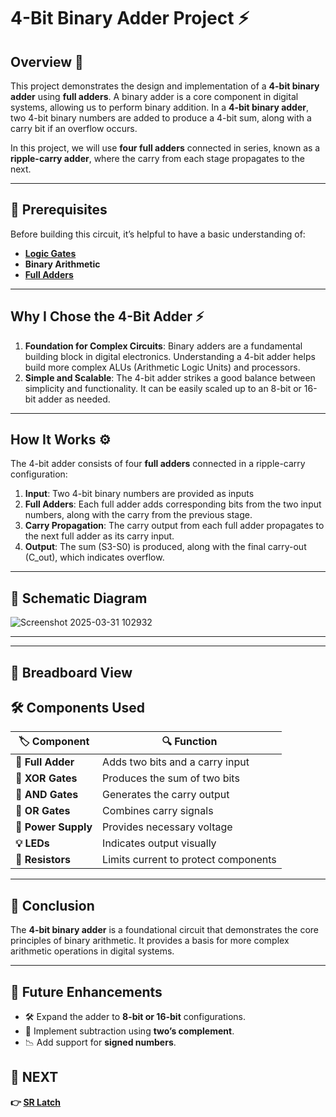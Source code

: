 # 4-Bit Binary Adder Project ⚡

## Overview 🚀
This project demonstrates the design and implementation of a **4-bit binary adder** using **full adders**. A binary adder is a core component in digital systems, allowing us to perform binary addition. In a **4-bit binary adder**, two 4-bit binary numbers are added to produce a 4-bit sum, along with a carry bit if an overflow occurs.

In this project, we will use **four full adders** connected in series, known as a **ripple-carry adder**, where the carry from each stage propagates to the next.

---

## 📌 Prerequisites
Before building this circuit, it’s helpful to have a basic understanding of:
- **[Logic Gates](../../Digital_Circuit/Logic_Gates)**
- **Binary Arithmetic**
- **[Full Adders](../../Digital_Circuit/Combinational_Circuit/+_-)**



---

## Why I Chose the 4-Bit Adder ⚡
1. **Foundation for Complex Circuits**: Binary adders are a fundamental building block in digital electronics. Understanding a 4-bit adder helps build more complex ALUs (Arithmetic Logic Units) and processors.
2. **Simple and Scalable**: The 4-bit adder strikes a good balance between simplicity and functionality. It can be easily scaled up to an 8-bit or 16-bit adder as needed.

---

## How It Works ⚙️
The 4-bit adder consists of four **full adders** connected in a ripple-carry configuration:

1. **Input**: Two 4-bit binary numbers are provided as inputs
2. **Full Adders**: Each full adder adds corresponding bits from the two input numbers, along with the carry from the previous stage.
3. **Carry Propagation**: The carry output from each full adder propagates to the next full adder as its carry input.
4. **Output**: The sum (S3-S0) is produced, along with the final carry-out (C_out), which indicates overflow.

---


## 📜 Schematic Diagram

![Screenshot 2025-03-31 102932](https://github.com/user-attachments/assets/8192938f-34b1-40ee-b99d-a3dc79b676ec)

---


---

## 🔌 Breadboard View

## 🛠 Components Used


| 🏷️ Component          | 🔍 Function                      |
|-----------------------|----------------------------------|
| **🔼 Full Adder**      | Adds two bits and a carry input  |
| **📏 XOR Gates**       | Produces the sum of two bits     |
| **🔵 AND Gates**       | Generates the carry output       |
| **🔌 OR Gates**        | Combines carry signals           |
| **🔋 Power Supply**    | Provides necessary voltage       |
| **💡 LEDs**           | Indicates output visually        |
| **📏 Resistors**       | Limits current to protect components |


---


## 🎯 Conclusion
The **4-bit binary adder** is a foundational circuit that demonstrates the core principles of binary arithmetic. It provides a basis for more complex arithmetic operations in digital systems.

---

## 🚀 Future Enhancements
- 🛠 Expand the adder to **8-bit or 16-bit** configurations.
- 🔢 Implement subtraction using **two’s complement**.
- 📉 Add support for **signed numbers**.

## 🔹 NEXT  
**👉 [SR Latch](../../CMOS_Circuits/SR_Latch)**
